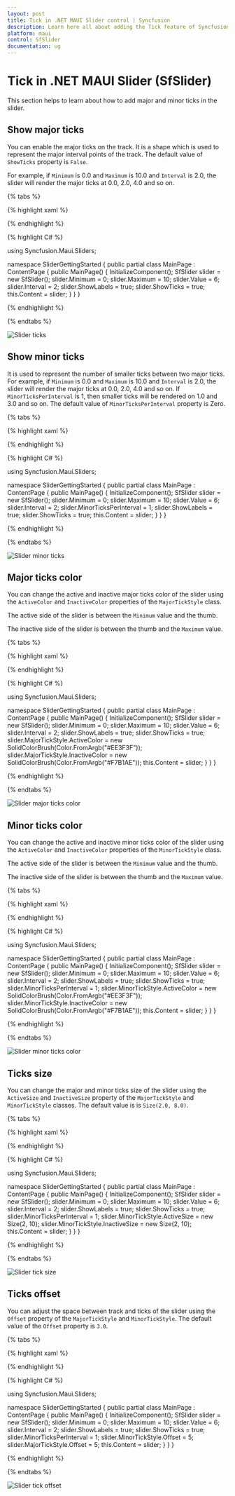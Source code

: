 ```yaml
---
layout: post
title: Tick in .NET MAUI Slider control | Syncfusion 
description: Learn here all about adding the Tick feature of Syncfusion .NET MAUI Slider (SfSlider) control and more.
platform: maui
control: SfSlider
documentation: ug
---
```


# Tick in .NET MAUI Slider (SfSlider)

This section helps to learn about how to add major and minor ticks in the slider.

## Show major ticks

You can enable the major ticks on the track. It is a shape which is used to represent the major interval points of the track. The default value of `ShowTicks` property is `False`.

For example, if `Minimum` is 0.0 and `Maximum` is 10.0 and `Interval` is 2.0, the slider will render the major ticks at 0.0, 2.0, 4.0 and so on.

{% tabs %}

{% highlight xaml %}

<ContentPage>
    <sliders:SfSlider Minimum="0" Maximum="10" Interval="2" Value="6" ShowLabels="True" ShowTicks="True">
    </sliders:SfSlider>
 </ContentPage>

{% endhighlight %}

{% highlight C# %}

using Syncfusion.Maui.Sliders;

namespace SliderGettingStarted
{
    public partial class MainPage : ContentPage
    {
        public MainPage()
        {
            InitializeComponent();
          	SfSlider slider = new SfSlider();
            slider.Minimum = 0;
			slider.Maximum = 10;
			slider.Value = 6;
			slider.Interval = 2;
			slider.ShowLabels = true;
			slider.ShowTicks = true;
            this.Content = slider;
        }
    }
}

{% endhighlight %}

{% endtabs %}

![Slider ticks](images/ticks/show-ticks.png)

## Show minor ticks

It is used to represent the number of smaller ticks between two major ticks. For example, if `Minimum` is 0.0 and `Maximum` is 10.0 and `Interval` is 2.0, the slider will render the major ticks at 0.0, 2.0, 4.0 and so on. If `MinorTicksPerInterval` is 1, then smaller ticks will be rendered on 1.0 and 3.0 and so on. The default value of `MinorTicksPerInterval` property is Zero.

{% tabs %}

{% highlight xaml %}

<ContentPage>
    <sliders:SfSlider Minimum="0" Maximum="10" Interval="2" Value="6" ShowLabels="True" ShowTicks="True">
    </sliders:SfSlider>
 </ContentPage>

{% endhighlight %}

{% highlight C# %}

using Syncfusion.Maui.Sliders;

namespace SliderGettingStarted
{
    public partial class MainPage : ContentPage
    {
        public MainPage()
        {
            InitializeComponent();
          	SfSlider slider = new SfSlider();
            slider.Minimum = 0;
			slider.Maximum = 10;
			slider.Value = 6;
			slider.Interval = 2;
			slider.MinorTicksPerInterval = 1;
			slider.ShowLabels = true;
			slider.ShowTicks = true;
            this.Content = slider;
        }
    }
}

{% endhighlight %}

{% endtabs %}

![Slider minor ticks](images/ticks/show-minor-ticks.png)

## Major ticks color

You can change the active and inactive major ticks color of the slider using the `ActiveColor` and `InactiveColor` properties of the `MajorTickStyle` class.

The active side of the slider is between the `Minimum` value and the thumb.

The inactive side of the slider is between the thumb and the `Maximum` value.

{% tabs %}

{% highlight xaml %}

<ContentPage>
    <sliders:SfSlider Minimum="0" Maximum="10" Interval="2" Value="6" ShowLabels="True" ShowTicks="True">
       <sliders:SfSlider.MajorTickStyle>
          <sliders:SliderTickStyle ActiveColor="#EE3F3F" InactiveColor="#F7B1AE"/>
       </sliders:SfSlider.MajorTickStyle>
    </sliders:SfSlider>
 </ContentPage>

{% endhighlight %}

{% highlight C# %}

using Syncfusion.Maui.Sliders;

namespace SliderGettingStarted
{
    public partial class MainPage : ContentPage
    {
        public MainPage()
        {
            InitializeComponent();
          	 SfSlider slider = new SfSlider();
            slider.Minimum = 0;
            slider.Maximum = 10;
            slider.Value = 6;
            slider.Interval = 2;
            slider.ShowLabels = true;
            slider.ShowTicks = true;
            slider.MajorTickStyle.ActiveColor = new SolidColorBrush(Color.FromArgb("#EE3F3F"));
            slider.MajorTickStyle.InactiveColor = new SolidColorBrush(Color.FromArgb("#F7B1AE"));
            this.Content = slider;
        }
    }
}

{% endhighlight %}

{% endtabs %}

![Slider major ticks color](images/ticks/major-ticks-color.png)

## Minor ticks color

You can change the active and inactive minor ticks color of the slider using the `ActiveColor` and `InactiveColor` properties of the `MinorTickStyle` class.

The active side of the slider is between the `Minimum` value and the thumb.

The inactive side of the slider is between the thumb and the `Maximum` value.

{% tabs %}

{% highlight xaml %}

<ContentPage>
    <sliders:SfSlider WidthRequest="400" Minimum="0" Maximum="10" Interval="2" Value="6" ShowLabels="True" ShowTicks="True" MinorTicksPerInterval="1">
        <sliders:SfSlider.MinorTickStyle>
           <sliders:SliderTickStyle ActiveColor="#EE3F3F" InactiveColor="#F7B1AE"/>
        </sliders:SfSlider.MinorTickStyle>
    </sliders:SfSlider> 
 </ContentPage>

{% endhighlight %}

{% highlight C# %}

using Syncfusion.Maui.Sliders;

namespace SliderGettingStarted
{
    public partial class MainPage : ContentPage
    {
        public MainPage()
        {
            InitializeComponent();
          	SfSlider slider = new SfSlider();
            slider.Minimum = 0;
            slider.Maximum = 10;
            slider.Value = 6;
            slider.Interval = 2;
            slider.ShowLabels = true;
            slider.ShowTicks = true;
            slider.MinorTicksPerInterval = 1;
            slider.MinorTickStyle.ActiveColor = new SolidColorBrush(Color.FromArgb("#EE3F3F"));
            slider.MinorTickStyle.InactiveColor = new SolidColorBrush(Color.FromArgb("#F7B1AE"));
            this.Content = slider;
        }
    }
}

{% endhighlight %}

{% endtabs %}

![Slider minor ticks color](images/ticks/minor-ticks-color.png)

## Ticks size

You can change the major and minor ticks size of the slider using the `ActiveSize` and `InactiveSize` property of the `MajorTickStyle` and `MinorTickStyle` classes. The default value is is `Size(2.0, 8.0)`.

{% tabs %}

{% highlight xaml %}

<ContentPage>
     <sliders:SfSlider Minimum="0" Maximum="10" Interval="2" Value="6" ShowLabels="True" ShowTicks="True" MinorTicksPerInterval="1">
        <sliders:SfSlider.MinorTickStyle>
          <sliders:SliderTickStyle ActiveSize="2,10" InactiveSize="2, 10"/>
        </sliders:SfSlider.MinorTickStyle>
        <sliders:SfSlider.MajorTickStyle>
          <sliders:SliderTickStyle ActiveSize="2,10" InactiveSize="2, 10"/>
        </sliders:SfSlider.MajorTickStyle>
     </sliders:SfSlider>
 </ContentPage>

{% endhighlight %}

{% highlight C# %}

using Syncfusion.Maui.Sliders;

namespace SliderGettingStarted
{
    public partial class MainPage : ContentPage
    {
        public MainPage()
        {
            InitializeComponent();
            SfSlider slider = new SfSlider();
            slider.Minimum = 0;
            slider.Maximum = 10;
            slider.Value = 6;
            slider.Interval = 2;
            slider.ShowLabels = true;
            slider.ShowTicks = true;
            slider.MinorTicksPerInterval = 1;
            slider.MinorTickStyle.ActiveSize = new Size(2, 10);
            slider.MinorTickStyle.InactiveSize = new Size(2, 10);
            this.Content = slider;
        }
    }
}

{% endhighlight %}

{% endtabs %}

![Slider tick size](images/ticks/tick-size.png)

## Ticks offset

You can adjust the space between track and ticks of the slider using the `Offset` property of the `MajorTickStyle` and `MinorTickStyle`. The default value of the `Offset` property is `3.0`.

{% tabs %}

{% highlight xaml %}

<ContentPage>
      <sliders:SfSlider Minimum="0" Maximum="10" Interval="2" Value="6" ShowLabels="True" ShowTicks="True" MinorTicksPerInterval="1">
            <sliders:SfSlider.MinorTickStyle>
                <sliders:SliderTickStyle Offset="5"/>
            </sliders:SfSlider.MinorTickStyle>
            <sliders:SfSlider.MajorTickStyle>
                <sliders:SliderTickStyle Offset="5"/>
            </sliders:SfSlider.MajorTickStyle>
      </sliders:SfSlider>
 </ContentPage>

{% endhighlight %}

{% highlight C# %}

using Syncfusion.Maui.Sliders;

namespace SliderGettingStarted
{
    public partial class MainPage : ContentPage
    {
        public MainPage()
        {
            InitializeComponent();
            SfSlider slider = new SfSlider();
            slider.Minimum = 0;
            slider.Maximum = 10;
            slider.Value = 6;
            slider.Interval = 2;
            slider.ShowLabels = true;
            slider.ShowTicks = true;
            slider.MinorTicksPerInterval = 1;
            slider.MinorTickStyle.Offset = 5;
            slider.MajorTickStyle.Offset = 5;
            this.Content = slider;
        }
    }
}

{% endhighlight %}

{% endtabs %}

![Slider tick offset](images/ticks/tick-offset.png)
